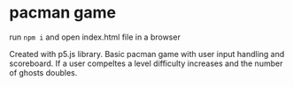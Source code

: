 # pacman game
run ```npm i``` and open index.html file in a browser

Created with p5.js library.
Basic pacman game with user input handling and scoreboard.
If a user compeltes a level difficulty increases and the number of ghosts doubles.
